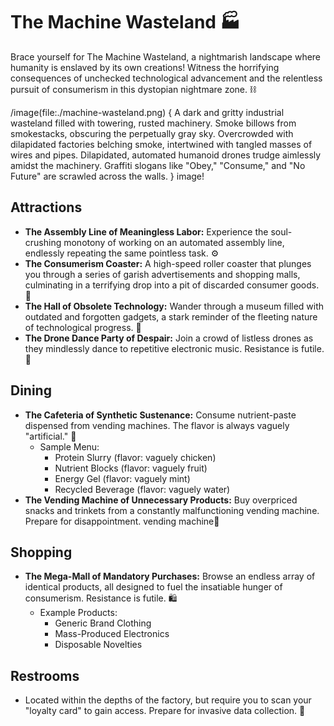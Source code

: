 # The Machine Wasteland 🏭

Brace yourself for The Machine Wasteland, a nightmarish landscape where humanity is enslaved by its own creations! Witness the horrifying consequences of unchecked technological advancement and the relentless pursuit of consumerism in this dystopian nightmare zone. ⛓️

/image(file:./machine-wasteland.png) {
A dark and gritty industrial wasteland filled with towering, rusted machinery. Smoke billows from smokestacks, obscuring the perpetually gray sky. Overcrowded with dilapidated factories belching smoke, intertwined with tangled masses of wires and pipes. Dilapidated, automated humanoid drones trudge aimlessly amidst the machinery. Graffiti slogans like "Obey," "Consume," and "No Future" are scrawled across the walls.
} image!

## Attractions

*   **The Assembly Line of Meaningless Labor:** Experience the soul-crushing monotony of working on an automated assembly line, endlessly repeating the same pointless task. ⚙️
*   **The Consumerism Coaster:** A high-speed roller coaster that plunges you through a series of garish advertisements and shopping malls, culminating in a terrifying drop into a pit of discarded consumer goods. 🎢
*   **The Hall of Obsolete Technology:** Wander through a museum filled with outdated and forgotten gadgets, a stark reminder of the fleeting nature of technological progress. 💾
*   **The Drone Dance Party of Despair:** Join a crowd of listless drones as they mindlessly dance to repetitive electronic music. Resistance is futile. 💃

## Dining

*   **The Cafeteria of Synthetic Sustenance:** Consume nutrient-paste dispensed from vending machines. The flavor is always vaguely "artificial." 🧪
    *   Sample Menu:
        *   Protein Slurry (flavor: vaguely chicken)
        *   Nutrient Blocks (flavor: vaguely fruit)
        *   Energy Gel (flavor: vaguely mint)
        *   Recycled Beverage (flavor: vaguely water)
*   **The Vending Machine of Unnecessary Products:** Buy overpriced snacks and trinkets from a constantly malfunctioning vending machine. Prepare for disappointment.  vending machine🤖

## Shopping

*   **The Mega-Mall of Mandatory Purchases:** Browse an endless array of identical products, all designed to fuel the insatiable hunger of consumerism. Resistance is futile. 🛍️
    *   Example Products:
        *   Generic Brand Clothing
        *   Mass-Produced Electronics
        *   Disposable Novelties

## Restrooms

*   Located within the depths of the factory, but require you to scan your "loyalty card" to gain access. Prepare for invasive data collection. 🚽